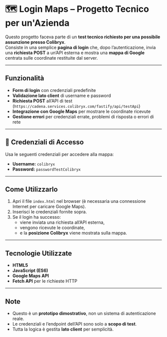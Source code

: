 # 🗺️ Login Maps – Progetto Tecnico per un'Azienda

Questo progetto faceva parte di un **test tecnico richiesto per una possibile assunzione presso Colibryx**.  
Consiste in una semplice **pagina di login** che, dopo l’autenticazione, invia una **richiesta POST** a un’API esterna e mostra una **mappa di Google** centrata sulle coordinate restituite dal server.

---

## Funzionalità

- **Form di login** con credenziali predefinite  
- **Validazione lato client** di username e password  
- **Richiesta POST** all’API di test (`https://cadena.services.colibryx.com/fastify/api/testApi`)  
- **Integrazione con Google Maps** per mostrare le coordinate ricevute  
- **Gestione errori** per credenziali errate, problemi di risposta o errori di rete  

---

## 🔐 Credenziali di Accesso

Usa le seguenti credenziali per accedere alla mappa:

- **Username:** `colibryx`  
- **Password:** `passwordTestColibryx`

---

## Come Utilizzarlo

1. Apri il file `index.html` nel browser (è necessaria una connessione Internet per caricare Google Maps).  
2. Inserisci le credenziali fornite sopra.  
3. Se il login ha successo:
   - viene inviata una richiesta all’API esterna,  
   - vengono ricevute le coordinate,  
   - e la **posizione Colibryx** viene mostrata sulla mappa.  

---

## Tecnologie Utilizzate

- **HTML5**  
- **JavaScript (ES6)**  
- **Google Maps API**  
- **Fetch API** per le richieste HTTP  

---

## Note

- Questo è un **prototipo dimostrativo**, non un sistema di autenticazione reale.  
- Le credenziali e l’endpoint dell’API sono solo a **scopo di test**.  
- Tutta la logica è gestita **lato client** per semplicità.  
